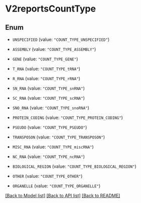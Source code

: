 # V2reportsCountType

## Enum


* `UNSPECIFIED` (value: `"COUNT_TYPE_UNSPECIFIED"`)

* `ASSEMBLY` (value: `"COUNT_TYPE_ASSEMBLY"`)

* `GENE` (value: `"COUNT_TYPE_GENE"`)

* `T_RNA` (value: `"COUNT_TYPE_tRNA"`)

* `R_RNA` (value: `"COUNT_TYPE_rRNA"`)

* `SN_RNA` (value: `"COUNT_TYPE_snRNA"`)

* `SC_RNA` (value: `"COUNT_TYPE_scRNA"`)

* `SNO_RNA` (value: `"COUNT_TYPE_snoRNA"`)

* `PROTEIN_CODING` (value: `"COUNT_TYPE_PROTEIN_CODING"`)

* `PSEUDO` (value: `"COUNT_TYPE_PSEUDO"`)

* `TRANSPOSON` (value: `"COUNT_TYPE_TRANSPOSON"`)

* `MISC_RNA` (value: `"COUNT_TYPE_miscRNA"`)

* `NC_RNA` (value: `"COUNT_TYPE_ncRNA"`)

* `BIOLOGICAL_REGION` (value: `"COUNT_TYPE_BIOLOGICAL_REGION"`)

* `OTHER` (value: `"COUNT_TYPE_OTHER"`)

* `ORGANELLE` (value: `"COUNT_TYPE_ORGANELLE"`)


[[Back to Model list]](../README.md#documentation-for-models) [[Back to API list]](../README.md#documentation-for-api-endpoints) [[Back to README]](../README.md)


